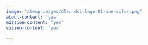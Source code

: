 ```yaml
---
image: "/temp-images/dlsu-dsi-logo-01-one-color.png"
about-content: 'yes'
mission-content: 'yes'
vision-content: 'yes'

---
```

